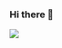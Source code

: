 ### Hi there 👋
<img align="center" src="https://github-readme-stats.vercel.app/api/top-langs/?username=rsm0128&hide=blade&title_color=ffffff&text_color=c9cacc&icon_color=2bbc8a&bg_color=1d1f21&langs_count=5" />
